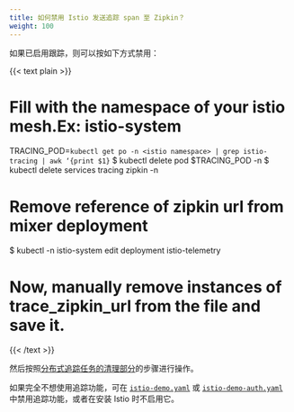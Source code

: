 ```yaml
---
title: 如何禁用 Istio 发送追踪 span 至 Zipkin？
weight: 100
---
```


如果已启用跟踪，则可以按如下方式禁用：

{{< text plain >}}
# Fill <istio namespace> with the namespace of your istio mesh.Ex: istio-system
TRACING_POD=`kubectl get po -n <istio namespace> | grep istio-tracing | awk ‘{print $1}`
$ kubectl delete pod $TRACING_POD -n <istio namespace>
$ kubectl delete services tracing zipkin   -n <istio namespace>
# Remove reference of zipkin url from mixer deployment
$ kubectl -n istio-system edit deployment istio-telemetry
# Now, manually remove instances of trace_zipkin_url from the file and save it.
{{< /text >}}

然后按照[分布式追踪任务的清理部分](/zh/docs/tasks/telemetry/distributed-tracing/)的步骤进行操作。

如果完全不想使用追踪功能，可在 [`istio-demo.yaml`](/zh/docs/tasks/telemetry/distributed-tracing) 或 [`istio-demo-auth.yaml`](/zh/docs/tasks/telemetry/distributed-tracing) 中禁用追踪功能，或者在安装 Istio 时不启用它。